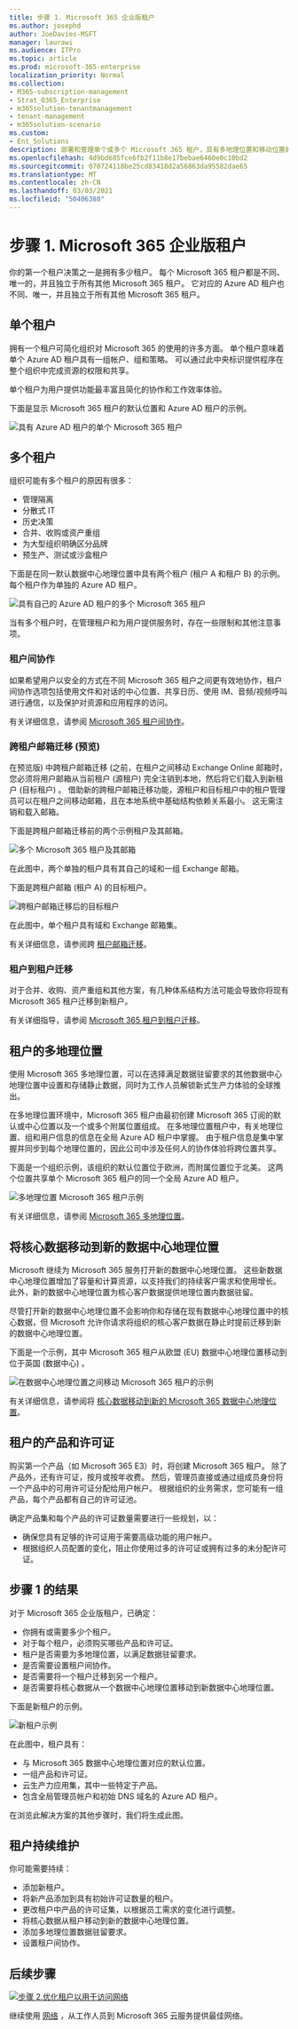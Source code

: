 ```yaml
---
title: 步骤 1. Microsoft 365 企业版租户
ms.author: josephd
author: JoeDavies-MSFT
manager: laurawi
ms.audience: ITPro
ms.topic: article
ms.prod: microsoft-365-enterprise
localization_priority: Normal
ms.collection:
- M365-subscription-management
- Strat_O365_Enterprise
- m365solution-tenantmanagement
- tenant-management
- m365solution-scenario
ms.custom:
- Ent_Solutions
description: 部署和管理单个或多个 Microsoft 365 租户，具有多地理位置和移动位置的选项。
ms.openlocfilehash: 4d9bd685fce6fb2f11b8e17bebae6460e0c10bd2
ms.sourcegitcommit: 070724118be25cd83418d2a56863da95582dae65
ms.translationtype: MT
ms.contentlocale: zh-CN
ms.lasthandoff: 03/03/2021
ms.locfileid: "50406380"
---
```

# <a name="step-1-your-microsoft-365-for-enterprise-tenants"></a>步骤 1. Microsoft 365 企业版租户

你的第一个租户决策之一是拥有多少租户。 每个 Microsoft 365 租户都是不同、唯一的，并且独立于所有其他 Microsoft 365 租户。 它对应的 Azure AD 租户也不同、唯一，并且独立于所有其他 Microsoft 365 租户。

## <a name="single-tenant"></a>单个租户
拥有一个租户可简化组织对 Microsoft 365 的使用的许多方面。 单个租户意味着单个 Azure AD 租户具有一组帐户、组和策略。 可以通过此中央标识提供程序在整个组织中完成资源的权限和共享。

单个租户为用户提供功能最丰富且简化的协作和工作效率体验。

下面是显示 Microsoft 365 租户的默认位置和 Azure AD 租户的示例。

![具有 Azure AD 租户的单个 Microsoft 365 租户](../media/tenant-management-overview/tenant-management-example-tenant.png)

## <a name="multiple-tenants"></a>多个租户

组织可能有多个租户的原因有很多：

- 管理隔离
- 分散式 IT
- 历史决策
- 合并、收购或资产重组
- 为大型组织明确区分品牌
- 预生产、测试或沙盒租户

下面是在同一默认数据中心地理位置中具有两个租户 (租户 A 和租户 B) 的示例。 每个租户作为单独的 Azure AD 租户。

![具有自己的 Azure AD 租户的多个 Microsoft 365 租户](../media/tenant-management-overview/tenant-management-example-multi-tenant.png)

当有多个租户时，在管理租户和为用户提供服务时，存在一些限制和其他注意事项。

### <a name="inter-tenant-collaboration"></a>租户间协作

如果希望用户以安全的方式在不同 Microsoft 365 租户之间更有效地协作，租户间协作选项包括使用文件和对话的中心位置、共享日历、使用 IM、音频/视频呼叫进行通信，以及保护对资源和应用程序的访问。

有关详细信息，请参阅 [Microsoft 365 租户间协作](../enterprise/microsoft-365-inter-tenant-collaboration.md)。

### <a name="cross-tenant-mailbox-migration-preview"></a>跨租户邮箱迁移 (预览) 

在预览版) 中跨租户邮箱迁移 (之前，在租户之间移动 Exchange Online 邮箱时，您必须将用户邮箱从当前租户 (源租户) 完全注销到本地，然后将它们载入到新租户 (目标租户) 。 借助新的跨租户邮箱迁移功能，源租户和目标租户中的租户管理员可以在租户之间移动邮箱，且在本地系统中基础结构依赖关系最小。 这无需注销和载入邮箱。

下面是跨租户邮箱迁移前的两个示例租户及其邮箱。

![多个 Microsoft 365 租户及其邮箱](../media/tenant-management-overview/tenant-management-cross-tenant-mailbox-before.png)

在此图中，两个单独的租户具有其自己的域和一组 Exchange 邮箱。

下面是跨租户邮箱 (租户 A) 的目标租户。

![跨租户邮箱迁移后的目标租户](../media/tenant-management-overview/tenant-management-cross-tenant-mailbox-after.png)

在此图中，单个租户具有域和 Exchange 邮箱集。

有关详细信息，请参阅跨 [租户邮箱迁移](../enterprise/cross-tenant-mailbox-migration.md)。

### <a name="tenant-to-tenant-migrations"></a>租户到租户迁移

对于合并、收购、资产重组和其他方案，有几种体系结构方法可能会导致你将现有 Microsoft 365 租户迁移到新租户。 

有关详细指导，请参阅 [Microsoft 365 租户到租户迁移](../enterprise/microsoft-365-tenant-to-tenant-migrations.md)。

## <a name="multi-geo-for-a-tenant"></a>租户的多地理位置

使用 Microsoft 365 多地理位置，可以在选择满足数据驻留要求的其他数据中心地理位置中设置和存储静止数据，同时为工作人员解锁新式生产力体验的全球推出。

在多地理位置环境中，Microsoft 365 租户由最初创建 Microsoft 365 订阅的默认或中心位置以及一个或多个附属位置组成。 在多地理位置租户中，有关地理位置、组和用户信息的信息在全局 Azure AD 租户中掌握。 由于租户信息是集中掌握并同步到每个地理位置的，因此公司中涉及任何人的协作体验将跨位置共享。

下面是一个组织示例，该组织的默认位置位于欧洲，而附属位置位于北美。 这两个位置共享单个 Microsoft 365 租户的同一个全局 Azure AD 租户。

![多地理位置 Microsoft 365 租户示例](../media/tenant-management-overview/tenant-management-example-multi-geo.png)

有关详细信息，请参阅 [Microsoft 365 多地理位置](../enterprise/microsoft-365-multi-geo.md)。

## <a name="moving-core-data-to-a-new-datacenter-geo"></a>将核心数据移动到新的数据中心地理位置

Microsoft 继续为 Microsoft 365 服务打开新的数据中心地理位置。 这些新数据中心地理位置增加了容量和计算资源，以支持我们的持续客户需求和使用增长。 此外，新的数据中心地理位置为核心客户数据提供地理位置内数据驻留。

尽管打开新的数据中心地理位置不会影响你和存储在现有数据中心地理位置中的核心数据，但 Microsoft 允许你请求将组织的核心客户数据在静止时提前迁移到新的数据中心地理位置。

下面是一个示例，其中 Microsoft 365 租户从欧盟 (EU) 数据中心地理位置移动到位于英国 (数据中心) 。

![在数据中心地理位置之间移动 Microsoft 365 租户的示例](../media/tenant-management-overview/tenant-management-example-tenant-move.png)

有关详细信息，请参阅将 [核心数据移动到新的 Microsoft 365 数据中心地理位置](../enterprise/moving-data-to-new-datacenter-geos.md)。

## <a name="products-and-licenses-for-a-tenant"></a>租户的产品和许可证

购买第一个产品（如 Microsoft 365 E3）时，将创建 Microsoft 365 租户。 除了产品外，还有许可证，按月或按年收费。 然后，管理员直接或通过组成员身份将一个产品中的可用许可证分配给用户帐户。 根据组织的业务需求，您可能有一组产品，每个产品都有自己的许可证池。 

确定产品集和每个产品的许可证数量需要进行一些规划，以：

- 确保您具有足够的许可证用于需要高级功能的用户帐户。
- 根据组织人员配置的变化，阻止你使用过多的许可证或拥有过多的未分配许可证。


## <a name="results-of-step-1"></a>步骤 1 的结果

对于 Microsoft 365 企业版租户，已确定：

- 你拥有或需要多少个租户。
- 对于每个租户，必须购买哪些产品和许可证。
- 租户是否需要为多地理位置，以满足数据驻留要求。
- 是否需要设置租户间协作。
- 是否需要将一个租户迁移到另一个租户。
- 是否需要将核心数据从一个数据中心地理位置移动到新数据中心地理位置。

下面是新租户的示例。

![新租户示例](../media/tenant-management-overview/tenant-management-tenant-build-step1.png)

在此图中，租户具有：

- 与 Microsoft 365 数据中心地理位置对应的默认位置。
- 一组产品和许可证。
- 云生产力应用集，其中一些特定于产品。
- 包含全局管理员帐户和初始 DNS 域名的 Azure AD 租户。

在浏览此解决方案的其他步骤时，我们将生成此图。

## <a name="ongoing-maintenance-for-tenants"></a>租户持续维护

你可能需要持续：

- 添加新租户。
- 将新产品添加到具有初始许可证数量的租户。
- 更改租户中产品的许可证集，以根据员工需求的变化进行调整。
- 将核心数据从租户移动到新的数据中心地理位置。
- 添加多地理位置数据驻留要求。
- 设置租户间协作。

## <a name="next-step"></a>后续步骤

[![步骤 2.优化租户以用于访问网络](../media/tenant-management-overview/tenant-management-step-grid-networking.png)](tenant-management-networking.md)

继续使用 [网络](tenant-management-networking.md) ，从工作人员到 Microsoft 365 云服务提供最佳网络。
